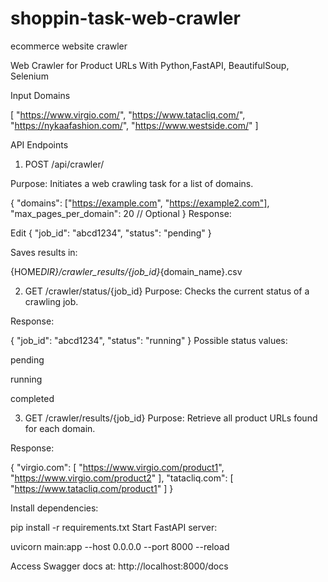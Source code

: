 # shoppin-task-web-crawler

ecommerce website crawler

Web Crawler for Product URLs
With Python,FastAPI, BeautifulSoup, Selenium

Input Domains

[
"https://www.virgio.com/",
"https://www.tatacliq.com/",
"https://nykaafashion.com/",
"https://www.westside.com/"
]

API Endpoints

1. POST /api/crawler/

Purpose: Initiates a web crawling task for a list of domains.

{
"domains": ["https://example.com", "https://example2.com"],
"max_pages_per_domain": 20 // Optional
}
Response:

Edit
{
"job_id": "abcd1234",
"status": "pending"
}

Saves results in:

{HOME*DIR}/crawler_results/{job_id}*{domain_name}.csv

2. GET /crawler/status/{job_id}
   Purpose: Checks the current status of a crawling job.

Response:

{
"job_id": "abcd1234",
"status": "running"
}
Possible status values:

pending

running

completed

3. GET /crawler/results/{job_id}
   Purpose: Retrieve all product URLs found for each domain.

Response:

{
"virgio.com": [
"https://www.virgio.com/product1",
"https://www.virgio.com/product2"
],
"tatacliq.com": [
"https://www.tatacliq.com/product1"
]
}

Install dependencies:

pip install -r requirements.txt
Start FastAPI server:

uvicorn main:app --host 0.0.0.0 --port 8000 --reload

Access Swagger docs at: http://localhost:8000/docs
